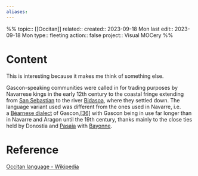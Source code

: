 ```yaml
---
aliases:
---
```

%%
topic:: [[Occitan]]
related:: 
created:: 2023-09-18 Mon 
last edit:: 2023-09-18 Mon 
type:: fleeting
action:: false
project:: Visual MOCery
%%
# Content
This is interesting because it makes me think of something else.

Gascon-speaking communities were called in for trading purposes by Navarrese kings in the early 12th century to the coastal fringe extending from [San Sebastian](https://en.wikipedia.org/wiki/San_Sebasti%C3%A1n "San Sebastián") to the river [Bidasoa](https://en.wikipedia.org/wiki/Bidasoa "Bidasoa"), where they settled down. The language variant used was different from the ones used in Navarre, i.e. a [Béarnese dialect](https://en.wikipedia.org/wiki/B%C3%A9arnese_dialect "Béarnese dialect") of Gascon,[[36]](https://en.wikipedia.org/wiki/Occitan_language#cite_note-dialnet.unirioja.es-37) with Gascon being in use far longer than in Navarre and Aragon until the 19th century, thanks mainly to the close ties held by Donostia and [Pasaia](https://en.wikipedia.org/wiki/Pasaia "Pasaia") with [Bayonne](https://en.wikipedia.org/wiki/Bayonne "Bayonne").
# Reference
[Occitan language - Wikipedia](https://en.wikipedia.org/wiki/Occitan_language)



